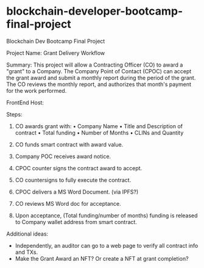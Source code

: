 # blockchain-developer-bootcamp-final-project
 Blockchain Dev Bootcamp Final Project

Project Name: Grant Delivery Workflow

Summary: This project will allow a Contracting Officer (CO) to award a "grant" to a Company. The Company Point of Contact (CPOC) can accept the grant award and submit a monthly report during the period of the grant. The CO reviews the monthly report, and authorizes that month's payment for the work performed. 

FrontEnd Host:

Steps:

1. CO awards grant with:
	• Company Name
	• Title and Description of contract
	• Total funding
	• Number of Months
	• CLINs and Quantity

2. CO funds smart contract with award value.

3. Company POC receives award notice.

4. CPOC counter signs the contract award to accept.

5. CO countersigns to fully execute the contract.

6. CPOC delivers a MS Word Document. (via IPFS?)

7. CO reviews MS Word doc for acceptance.

8. Upon acceptance, (Total funding/number of months) funding is released to Company wallet address from smart contract.

Additional ideas:
* Independently, an auditor can go to a web page to verify all contract info and TXs. 
* Make the Grant Award an NFT? Or create a NFT at grant completion?
